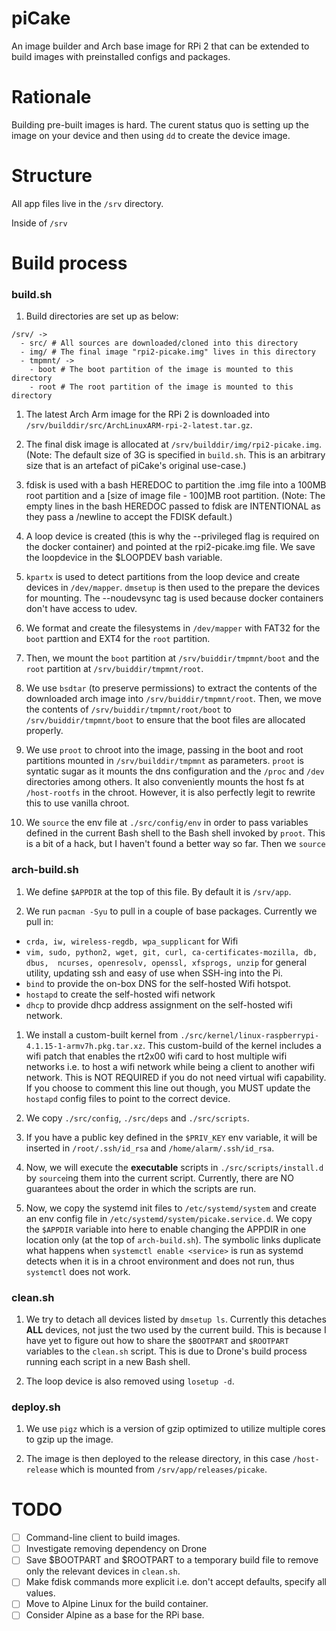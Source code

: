 # piCake
An image builder and Arch base image for RPi 2 that can be extended to build images with preinstalled configs and packages.

# Rationale
Building pre-built images is hard. The curent status quo is setting up the image on your device and then using `dd` to create the device image.

# Structure
All app files live in the `/srv` directory.

Inside of `/srv`

# Build process
### build.sh
1. Build directories are set up as below:
```
/srv/ ->
  - src/ # All sources are downloaded/cloned into this directory
  - img/ # The final image "rpi2-picake.img" lives in this directory
  - tmpmnt/ ->
    - boot # The boot partition of the image is mounted to this directory
    - root # The root partition of the image is mounted to this directory
```
1. The latest Arch Arm image for the RPi 2 is downloaded into `/srv/builddir/src/ArchLinuxARM-rpi-2-latest.tar.gz`.

1. The final disk image is allocated at `/srv/builddir/img/rpi2-picake.img`. (Note: The default size of 3G is specified in `build.sh`. This is an arbitrary size that is an artefact of piCake's original use-case.)

1. fdisk is used with a bash HEREDOC to partition the .img file into a 100MB root partition and a [size of image file - 100]MB root partition.
(Note: The empty lines in the bash HEREDOC passed to fdisk are INTENTIONAL as they pass a /newline to accept the FDISK default.)

1. A loop device is created (this is why the --privileged flag is required on the docker container) and pointed at the rpi2-picake.img file. We save the loopdevice in the $LOOPDEV bash variable.

1. `kpartx` is used to detect partitions from the loop device and create devices in `/dev/mapper`. `dmsetup` is then used to the prepare the devices for mounting. The --noudevsync tag is used because docker containers don't have access to udev.

1. We format and create the filesystems in `/dev/mapper` with FAT32 for the `boot` parttion and EXT4 for the `root` partition.

1. Then, we mount the `boot` partition at `/srv/buiddir/tmpmnt/boot` and the `root` partition at `/srv/buiddir/tmpmnt/root`.

1. We use `bsdtar` (to preserve permissions) to extract the contents of the downloaded arch image into `/srv/buiddir/tmpmnt/root`. Then,  we move the contents of `/srv/buiddir/tmpmnt/root/boot` to `/srv/buiddir/tmpmnt/boot` to ensure that the boot files are allocated properly.

1. We use `proot` to chroot into the image, passing in the boot and root partitions mounted in `/srv/builddir/tmpmnt` as parameters. `proot` is syntatic sugar as it mounts the dns configuration and the `/proc` and `/dev` directories among others. It also conveniently mounts the host fs at `/host-rootfs` in the chroot. However, it is also perfectly legit to rewrite this to use vanilla chroot.

1. We `source` the env file at `./src/config/env` in order to pass variables defined in the current Bash shell to the Bash shell invoked by `proot`. This is a bit of a hack, but I haven't found a better way so far. Then we `source`

### arch-build.sh
1. We define `$APPDIR` at the top of this file. By default it is `/srv/app`.

1. We run `pacman -Syu` to pull in a couple of base packages. Currently we pull in:
  - `crda, iw, wireless-regdb, wpa_supplicant` for Wifi
  - `vim, sudo, python2, wget, git, curl, ca-certificates-mozilla, db, dbus,  ncurses, openresolv, openssl, xfsprogs, unzip` for general utility, updating ssh and easy of use when SSH-ing into the Pi.
  - `bind` to provide the on-box DNS for the self-hosted Wifi hotspot.
  - `hostapd` to create the self-hosted wifi network
  - `dhcp` to provide dhcp address assignment on the self-hosted wifi network.

1. We install a custom-built kernel from `./src/kernel/linux-raspberrypi-4.1.15-1-armv7h.pkg.tar.xz`. This custom-build of the kernel includes a wifi patch that enables the rt2x00 wifi card to host multiple wifi networks i.e. to host a wifi network while being a client to another wifi network. This is NOT REQUIRED if you do not need virtual wifi capability. If you choose to comment this line out though, you MUST update the `hostapd` config files to point to the correct device.

1. We copy `./src/config`, `./src/deps` and `./src/scripts`.

1. If you have a public key defined in the `$PRIV_KEY` env variable, it will be inserted in `/root/.ssh/id_rsa` and `/home/alarm/.ssh/id_rsa`.

1. Now, we will execute the **executable** scripts in `./src/scripts/install.d` by `source`ing them into the current script. Currently, there are NO guarantees about the order in which the scripts are run.

1. Now, we copy the systemd init files to `/etc/systemd/system` and create an env config file in `/etc/systemd/system/picake.service.d`. We copy the `$APPDIR` variable into here to enable changing the APPDIR in one location only (at the top of `arch-build.sh`). The symbolic links duplicate what happens when `systemctl enable <service>` is run as systemd detects when it is in a chroot environment and does not run, thus `systemctl` does not work.

### clean.sh
1. We try to detach all devices listed by `dmsetup ls`. Currently this detaches **ALL** devices, not just the two used by the current build. This is because I have yet to figure out how to share the `$BOOTPART` and `$ROOTPART` variables to the `clean.sh` script. This is due to Drone's build process running each script in a new Bash shell.

1. The loop device is also removed using `losetup -d`.

### deploy.sh
1. We use `pigz` which is a version of gzip optimized to utilize multiple cores to gzip up the image.

1. The image is then deployed to the release directory, in this case `/host-release` which is mounted from `/srv/app/releases/picake`.

# TODO
- [ ] Command-line client to build images.
- [ ] Investigate removing dependency on Drone
- [ ] Save $BOOTPART and $ROOTPART to a temporary build file to remove only the relevant devices in `clean.sh`.
- [ ] Make fdisk commands more explicit i.e. don't accept defaults, specify all values.
- [ ] Move to Alpine Linux for the build container.
- [ ] Consider Alpine as a base for the RPi base.
